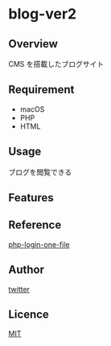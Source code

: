 # blog-ver2

## Overview

CMS を搭載したブログサイト

## Requirement

- macOS
- PHP
- HTML

## Usage

ブログを閲覧できる

## Features

## Reference

[php-login-one-file](https://github.com/panique/php-login-one-file)

## Author

[twitter](https://twitter.com)

## Licence

[MIT](https://......)
